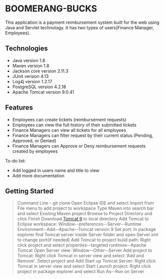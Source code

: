 # BOOMERANG-BUCKS
 This application is a payment reimbursement system built for the web using Java and Servlet technology.
 It has two types of users(Finance Manager, Employees).
 
## Technologies
 
* Java version 1.8
* Maven version 1.8
* Jackson core version 2.11.3
* JUnit version 4.13
* Log4j version 1.2.17
* PostgreSQL version 4.2.18
* Apache Tomcat version 9.0.41

## Features

* Employees can create tickets (reimbursement requests) 
* Employees can view the full history of their submitted tickets
* Finance Managers can view all tickets for all employees
* Finance Managers can filter request by their current status (Pending, Approved, or Denied)
* Finance Managers can Approve or Deny reimbursement requests created by employees

To-do list:
* Add logged in users name and title to view
* Add more documentation

## Getting Started 
> Command Line - git clone 
> Open Eclipse IDE and select Import from File menu to add project to workspace
> Type Maven into search bar and select Existing Maven project 
> Browse to Project Directory and click Finish
> Download [Tomcat 9](https://tomcat.apache.org/tomcat-9.0-doc/setup.html) to local directory
> Add Tomcat to Eclipse workspace: Window--preferences--Server--Runtime Environment--Add--Apache--Tomcat version 9
> Set port: In package explorer find Tomcat server inside Server folder and open Server.xml to change port(if needed)
> Add Tomcat to project build path: Right click project and select properties--targeted runtimes--Apache Tomcat
> Open Server view: Window--Other--Server
> Add project to Tomcat: Right click Tomcat in server view and select 'Add and Remove'. Select project and Add
> Start up Tomcat Server: Right click Tomcat in server view and select Start
> Launch project: Right click project in package explorer and select Run As--Run on Server
